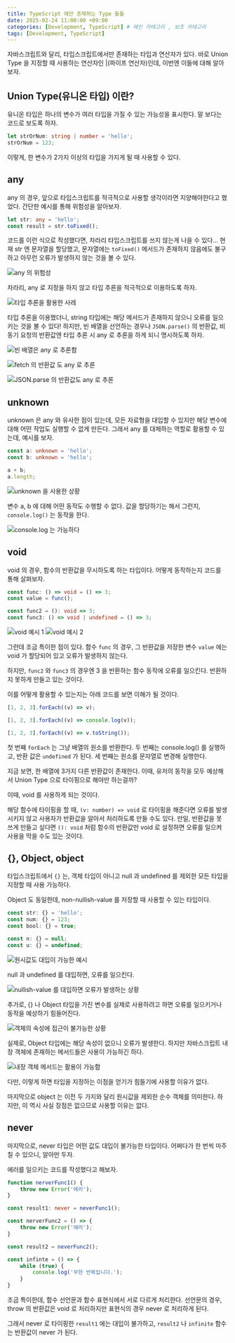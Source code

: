 ```yaml
---
title: TypeScript 에만 존재하는 Type 들들
date: 2025-02-24 11:00:00 +09:00
categories: [Development, TypeScript] # 메인 카테고리 , 보조 카테고리
tags: [Development, TypeScript]
---
```


자바스크립트와 달리, 타입스크립트에서만 존재하는 타입과 연산자가 있다.
바로 Union Type 을 지정할 때 사용하는 연산자인 |(파이프 연산자)인데, 이번엔 이들에 대해 알아보자.

## Union Type(유니온 타입) 이란?

유니온 타입은 하나의 변수가 여러 타입을 가질 수 있는 가능성을 표시한다.
말 보다는 코드로 보도록 하자.

```ts
let strOrNum: string | number = 'hello';
strOrNum = 123;
```

이렇게, 한 변수가 2가지 이상의 타입을 가지게 될 때 사용할 수 있다.

## any

any 의 경우, 앞으로 타입스크립트를 적극적으로 사용할 생각이라면 지양해야한다고 했었다.
간단한 예시를 통해 위험성을 알아보자.

```ts
let str: any = 'hello';
const result = str.toFixed();
```

코드를 이런 식으로 작성했다면, 차라리 타입스크립트를 쓰지 않는게 나을 수 있다...
현재 str 엔 문자열을 할당했고, 문자열에는 `toFixed()` 메서드가 존재하지 않음에도 불구하고 아무런 오류가 발생하지 않는 것을 볼 수 있다.

![any 의 위험성](../assets/img/posts/2025-02-25-TS-typing-3.png)

차라리, any 로 지정을 하지 않고 타입 추론을 적극적으로 이용하도록 하자.

![타입 추론을 활용한 사레](../assets/img/posts/2025-02-25-TS-typing-3-1.png)

타입 추론을 이용했더니, string 타입에는 해당 메서드가 존재하지 않으니 오류를 일으키는 것을 볼 수 있다!
하지만, 빈 배열을 선언하는 경우나 `JSON.parse()` 의 반환값, 비동기 요청의 반환값엔 타입 추론 시 any 로 추론을 하게 되니 명시하도록 하자.

![빈 배열은 any 로 추론함](../assets/img/posts/2025-02-25-TS-typing-3-2.png)

![fetch 의 반환값 도 any 로 추론](../assets/img/posts/2025-02-25-TS-typing-3-3.png)

![JSON.parse 의 반환값도 any 로 추론](../assets/img/posts/2025-02-25-TS-typing-3-4.png)

## unknown

unknown 은 any 와 유사한 점이 있는데, 모든 자료형을 대입할 수 있지만 해당 변수에 대해 어떤 작업도 실행할 수 없게 만든다.
그래서 any 를 대체하는 역할로 활용할 수 있는데, 예시를 보자.

```ts
const a: unknown = 'hello';
const b: unknown = 'hello';

a + b;
a.length;
```

![unknown 을 사용한 상황](../assets/img/posts/2025-02-25-TS-typing-3-5.png)

변수 a, b 에 대해 어떤 동작도 수행할 수 없다.
값을 할당하기는 해서 그런지, `console.log()` 는 동작을 한다.

![console.log 는 가능하다](../assets/img/posts/2025-02-25-TS-typing-3-6.png)

## void

void 의 경우, 함수의 반환값을 무시하도록 하는 타입이다.
어떻게 동작하는지 코드를 통해 살펴보자.

```ts
const func: () => void = () => 3;
const value = func();

const func2 = (): void => 3;
const func3: () => void | undefined = () => 3;
```
![void 예시 1](../assets/img/posts/2025-02-25-TS-typing-3-8.png)
![void 예시 2](../assets/img/posts/2025-02-25-TS-typing-3-7.png)

그런데 조금 특이한 점이 있다.
함수 `func` 의 경우, 그 반환값을 저장한 변수 `value` 에는 void 가 할당되어 있고 오류가 발생하지 않는다.

하지만, `func2` 와 `func3` 의 경우엔 3 을 반환하는 함수 동작에 오류를 일으킨다.
반환하지 못하게 만들고 있는 것이다.

이를 어떻게 활용할 수 있는지는 아래 코드를 보면 이해가 될 것이다.

```ts
[1, 2, 3].forEach((v) => v);

[1, 2, 3].forEach((v) => console.log(v));

[1, 2, 3].forEach((v) => v.toString());
```

첫 번째 `forEach` 는 그냥 배열의 원소를 반환한다.
두 번째는 console.log() 를 실행하고, 반환 값은 `undefined` 가 된다.
세 번째는 원소를 문자열로 변경해 실행한다.

지금 보면, 한 배열에 3가지 다른 반환값이 존재한다. 이때, 유저의 동작을 모두 예상해서 Union Type 으로 타이핑으로 해야만 하는걸까?

이때, void 를 사용하게 되는 것이다.

해당 함수에 타이핑을 할 때, `(v: number) => void` 로 타이핑을 해준다면 오류를 발생시키지 않고 사용자가 반환값을 알아서 처리하도록 만들 수도 있다.
만일, 반환값을 못 쓰게 만들고 싶다면 `(): void` 처럼 함수의 반환값만 void 로 설정하면 오류를 일으켜 사용을 막을 수도 있는 것이다.

## {}, Object, object

타입스크립트에서 `{}` 는, 객체 타입이 아니고 null 과 undefined 를 제외한 모든 타입을 지정할 때 사용 가능하다.

Object 도 동일한데, non-nullish-value 를 저장할 때 사용할 수 있는 타입이다.

```ts
const str: {} = 'hello';
const num: {} = 123;
const bool: {} = true;

const n: {} = null;
const u: {} = undefined;
```

![원시값도 대입이 가능한 예시](../assets/img/posts/2025-02-25-TS-typing-3-9.png)

null 과 undefined 를 대입하면, 오류를 일으킨다.

![nullish-value 를 대입하면 오류가 발생하는 상황](../assets/img/posts/2025-02-25-TS-typing-3-10.png)

추가로, {} 나 Object 타입을 가진 변수를 실제로 사용하려고 하면 오류를 일으키거나 동작을 예상하기 힘들어진다.

![객체의 속성에 접근이 불가능한 상황](../assets/img/posts/2025-02-25-TS-typing-3-11.png)

실제로, Object 타입에는 해당 속성이 없으니 오류가 발생한다.
하지만 자바스크립트 내장 객체에 존재하는 메서드들은 사용이 가능하긴 하다.

![내장 객체 메서드는 활용이 가능함](../assets/img/posts/2025-02-25-TS-typing-3-12.png)

다만, 이렇게 하면 타입을 지정하는 이점을 얻기가 힘들기에 사용할 이유가 없다.

마지막으로 object 는 이전 두 가지와 달리 원시값을 제외한 순수 객체를 의미한다.
하지만, 이 역시 사실 장점은 없으므로 사용할 이유는 없다.

## never

마지막으로, never 타입은 어떤 값도 대입이 불가능한 타입이다.
어쩌다가 한 번씩 마주칠 수 있으니, 알아만 두자.

에러를 일으키는 코드를 작성했다고 해보자.

```ts
function nerverFunc1() {
    throw new Error('에러');
}

const result1: never = neverFunc1();

const nerverFunc2 = () => {
    throw new Error('에러');
}

const result2 = neverFunc2();

const infinte = () => {
    while (true) {
        console.log('무한 반복입니다.');
    }
}
```

조금 특이한데, 함수 선언문과 함수 표현식에서 서로 다르게 처리한다.
선언문의 경우, throw 의 반환값은 void 로 처리하지만 표현식의 경우 never 로 처리하게 된다.

그래서 never 로 타이핑한 `result1` 에는 대입이 불가하고, `result2` 나 `infinite` 함수는 반환값이 never 가 된다.
